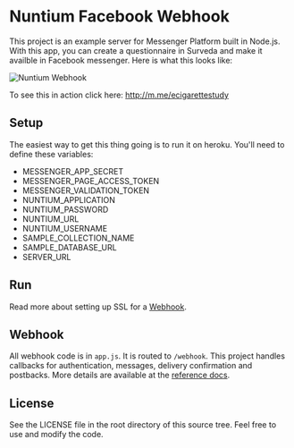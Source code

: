 # Nuntium Facebook Webhook

This project is an example server for Messenger Platform built in Node.js. With this app, you can create a questionnaire in Surveda and make it availble in Facebook messenger. Here is what this looks like:

![Nuntium Webhook](https://github.com/ICTatRTI/nuntium-fb-webhook/wiki/images/webhook.png)

To see this in action click here: http://m.me/ecigarettestudy

## Setup

The easiest way to get this thing going is to run it on heroku. You'll need to define these variables:

* MESSENGER_APP_SECRET
* MESSENGER_PAGE_ACCESS_TOKEN
* MESSENGER_VALIDATION_TOKEN
* NUNTIUM_APPLICATION
* NUNTIUM_PASSWORD
* NUNTIUM_URL
* NUNTIUM_USERNAME
* SAMPLE_COLLECTION_NAME
* SAMPLE_DATABASE_URL
* SERVER_URL

## Run

Read more about setting up SSL for a [Webhook](https://developers.facebook.com/docs/graph-api/webhooks#setup).

## Webhook

All webhook code is in `app.js`. It is routed to `/webhook`. This project handles callbacks for authentication, messages, delivery confirmation and postbacks. More details are available at the [reference docs](https://developers.facebook.com/docs/messenger-platform/webhook-reference).


## License

See the LICENSE file in the root directory of this source tree. Feel free to use and modify the code.

